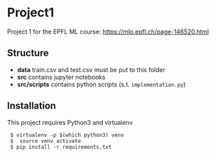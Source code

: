 # Project1
Project 1 for the EPFL ML course: https://mlo.epfl.ch/page-146520.html

## Structure
* **data** train.csv and test.csv must be put to this folder
* **src** contains jupyter notebooks
* **src/scripts** contains python scripts (s.t. `implementation.py`)

## Installation
This project requires Python3 and virtualenv
```
 $ virtualenv -p $(which python3) venv
 $  source venv activate
 $ pip install -r requirements.txt
```
